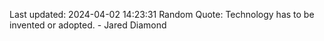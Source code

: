 Last updated: 2024-04-02 14:23:31
Random Quote: Technology has to be invented or adopted. - Jared Diamond